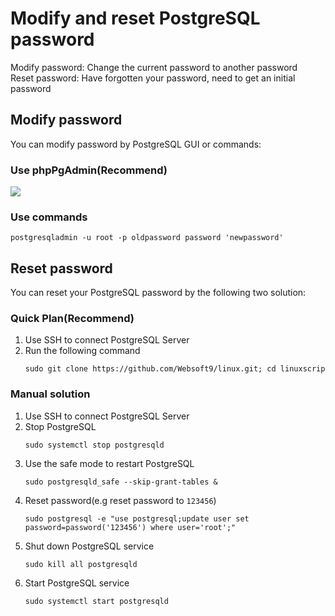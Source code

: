 # Modify and reset PostgreSQL password

Modify password: Change the current password to another password  
Reset password: Have forgotten your password, need to get an initial password

## Modify password

You can modify password by PostgreSQL GUI or commands:

### Use phpPgAdmin(Recommend) 

![](http://libs.websoft9.com/Websoft9/DocsPicture/zh/postgresql/websoft9-modifypostgresqlpw.gif)

### Use commands
```
postgresqladmin -u root -p oldpassword password 'newpassword' 
```

## Reset password

You can reset your PostgreSQL password by the following two solution:  

### Quick Plan(Recommend) 

1. Use SSH to connect PostgreSQL Server
2. Run the following command
   ```
   sudo git clone https://github.com/Websoft9/linux.git; cd linuxscript/Mysql\_ResetPasswd\_Script;sudo sh reset\_postgresql\_password.sh
   ```
### Manual solution

1. Use SSH to connect PostgreSQL Server
2. Stop PostgreSQL
   ~~~
   sudo systemctl stop postgresqld
   ~~~
3. Use the safe mode to restart PostgreSQL
   ~~~
   sudo postgresqld_safe --skip-grant-tables &
   ~~~
4. Reset password(e.g reset password to `123456`)
   ~~~
   sudo postgresql -e "use postgresql;update user set password=password('123456') where user='root';"
   ~~~
5. Shut down PostgreSQL service
   ~~~
   sudo kill all postgresqld
   ~~~ 
6. Start PostgreSQL service
   ~~~
   sudo systemctl start postgresqld
   ~~~